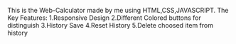 This is the Web-Calculator made by me using HTML,CSS,JAVASCRIPT.
The Key Features:
1.Responsive Design
2.Different Colored buttons for distinguish
3.History Save 
4.Reset History
5.Delete choosed item from history

